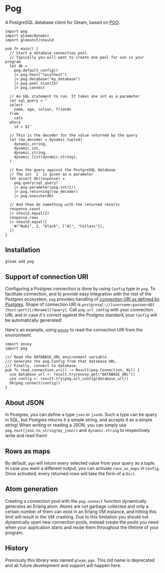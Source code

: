 # Pog

A PostgreSQL database client for Gleam, based on [PGO][erlang-pgo].

[erlang-pgo]: https://github.com/erleans/pgo

```gleam
import pog
import gleam/dynamic
import gleeunit/should

pub fn main() {
  // Start a database connection pool.
  // Typically you will want to create one pool for use in your program
  let db =
    pog.default_config()
    |> pog.host("localhost")
    |> pog.database("my_database")
    |> pog.pool_size(15)
    |> pog.connect

  // An SQL statement to run. It takes one int as a parameter
  let sql_query = "
  select
    name, age, colour, friends
  from
    cats
  where
    id = $1"

  // This is the decoder for the value returned by the query
  let row_decoder = dynamic.tuple4(
    dynamic.string,
    dynamic.int,
    dynamic.string,
    dynamic.list(dynamic.string),
  )

  // Run the query against the PostgreSQL database
  // The int `1` is given as a parameter
  let assert Ok(response) =
    pog.query(sql_query)
    |> pog.parameter(pog.int(1))
    |> pog.returning(row_decoder)
    |> pog.execute(db)

  // And then do something with the returned results
  response.count
  |> should.equal(2)
  response.rows
  |> should.equal([
    #("Nubi", 3, "black", ["Al", "Cutlass"]),
  ])
}
```

## Installation

```sh
gleam add pog
```

## Support of connection URI

Configuring a Postgres connection is done by using `Config` type in `pog`.
To facilitate connection, and to provide easy integration with the rest of the
Postgres ecosystem, `pog` provides handling of
[connection URI as defined by Postgres](https://www.postgresql.org/docs/current/libpq-connect.html#LIBPQ-CONNSTRING-URIS).
Shape of connection URI is `postgresql://[username:password@][host:port][/dbname][?query]`.
Call `pog.url_config` with your connection URI, and in case it's correct
against the Postgres standard, your `Config` will be automatically generated!

Here's an example, using [`envoy`](https://github.com/lpil/envoy) to read the
connection URI from the environment.

```gleam
import envoy
import pog

/// Read the DATABASE_URL environment variable.
/// Generate the pog.Config from that database URL.
/// Finally, connect to database.
pub fn read_connection_uri() -> Result(pog.Connection, Nil) {
  use database_url <- result.try(envoy.get("DATABASE_URL"))
  use config <- result.try(pog.url_config(database_url))
  Ok(pog.connect(config))
}
```

## About JSON

In Postgres, you can define a type `json` or `jsonb`. Such a type can be query
in SQL, but Postgres returns it a simple string, and accepts it as a simple string!
When writing or reading a JSON, you can simply use
`pog.text(json.to_string(my_json))` and `dynamic.string` to respectively write
and read them!

## Rows as maps

By default, `pgo` will return every selected value from your query as a tuple.
In case you want a different output, you can activate `rows_as_maps` in `Config`.
Once activated, every returned rows will take the form of a `Dict`.

## Atom generation

Creating a connection pool with the `pog.connect` function dynamically generates
an Erlang atom. Atoms are not garbage collected and only a certain number of
them can exist in an Erlang VM instance, and hitting this limit will result in
the VM crashing. Due to this limitation you should not dynamically open new
connection pools, instead create the pools you need when your application starts
and reuse them throughout the lifetime of your program.

## History

Previously this library was named `gleam_pgo`. This old name is deprecated and
all future development and support will happen here.
